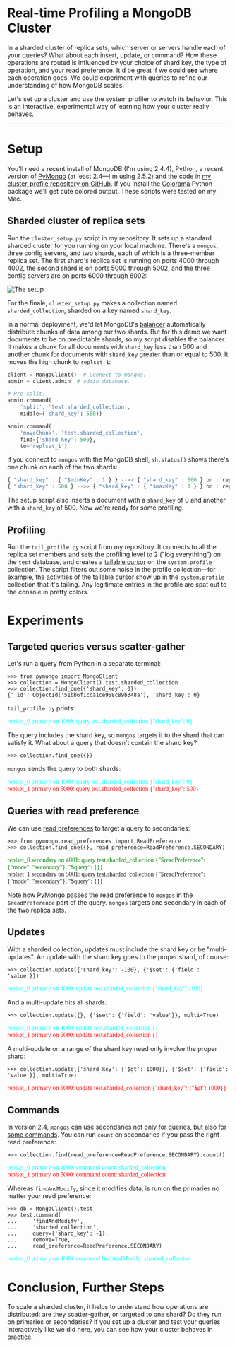 Real-time Profiling a MongoDB Cluster
=====================================

In a sharded cluster of replica sets, which server or servers handle each of your queries? What about each insert, update, or command? How these operations are routed is influenced by your choice of shard key, the type of operation, and your read preference. It'd be great if we could **see** where each operation goes. We could experiment with queries to refine our understanding of how MongoDB scales.

Let's set up a cluster and use the system profiler to watch its behavior. This is an interactive, experimental way of learning how your cluster really behaves.

***

# Setup

You'll need a recent install of MongoDB (I'm using 2.4.4), Python, a recent version of [PyMongo](https://pypi.python.org/pypi/pymongo/) (at least 2.4&mdash;I'm using 2.5.2) and the code in [my cluster-profile repository on GitHub](https://github.com/ajdavis/cluster-profile). If you install the [Colorama](https://pypi.python.org/pypi/colorama) Python package we'll get cute colored output. These scripts were tested on my Mac.

## Sharded cluster of replica sets

Run the `cluster_setup.py` script in my repository. It sets up a standard sharded cluster for you running on your local machine. There's a `mongos`, three config servers, and two shards, each of which is a three-member replica set. The first shard's replica set is running on ports 4000 through 4002, the second shard is on ports 5000 through 5002, and the three config servers are on ports 6000 through 6002:

![The setup](https://raw.github.com/ajdavis/cluster-profile/master/_static/setup.png "The setup")

For the finale, `cluster_setup.py` makes a collection named `sharded_collection`, sharded on a key named `shard_key`.

In a normal deployment, we'd let MongoDB's [balancer](http://docs.mongodb.org/manual/core/sharded-clusters/#sharding-balancing) automatically distribute chunks of data among our two shards. But for this demo we want documents to be on predictable shards, so my script disables the balancer. It makes a chunk for all documents with `shard_key` less than 500 and another chunk for documents with `shard_key` greater than or equal to 500. It moves the high chunk to `replset_1`:

```python
client = MongoClient()  # Connect to mongos.
admin = client.admin  # admin database.

# Pre-split.
admin.command(
    'split', 'test.sharded_collection',
    middle={'shard_key': 500})

admin.command(
    'moveChunk', 'test.sharded_collection',
    find={'shard_key': 500},
    to='replset_1')
```

If you connect to `mongos` with the MongoDB shell, `sh.status()` shows there's one chunk on each of the two shards:

```javascript
{ "shard_key" : { "$minKey" : 1 } } -->> { "shard_key" : 500 } on : replset_0 { "t" : 2, "i" : 1 }
{ "shard_key" : 500 } -->> { "shard_key" : { "$maxKey" : 1 } } on : replset_1 { "t" : 2, "i" : 0 }
```

The setup script also inserts a document with a `shard_key` of 0 and another with a `shard_key` of 500. Now we're ready for some profiling.

## Profiling

Run the `tail_profile.py` script from my repository. It connects to all the replica set members and sets the profiling level to 2 ("log everything") on the `test` database, and creates a [tailable cursor](http://docs.mongodb.org/manual/tutorial/create-tailable-cursor/) on the `system.profile` collection. The script filters out some noise in the profile collection&mdash;for example, the activities of the tailable cursor show up in the `system.profile` collection that it's tailing. Any legitimate entries in the profile are spat out to the console in pretty colors.

# Experiments

## Targeted queries versus scatter-gather

Let's run a query from Python in a separate terminal:

```
>>> from pymongo import MongoClient
>>> collection = MongoClient().test.sharded_collection
>>> collection.find_one({'shard_key': 0})
{'_id': ObjectId('51bb6f1cca1ce958c89b348a'), 'shard_key': 0}
```

`tail_profile.py` prints:

<span style="font-family:mono; color: aqua">replset\_0 primary on 4000: query test.sharded\_collection {"shard\_key": 0}</span><br>

The query includes the shard key, so `mongos` targets it to the shard that can satisfy it. What about a query that doesn't contain the shard key?:

```
>>> collection.find_one({})
```

`mongos` sends the query to both shards:

<span style="font-family:mono; color: aqua">replset\_0 primary on 4000: query test.sharded\_collection {"shard\_key": 0}</span><br>
<span style="font-family:mono; color:red">replset\_1 primary on 5000: query test.sharded\_collection {"shard\_key": 500}</span>

## Queries with read preference

We can use [read preferences](http://emptysqua.re/blog/reading-from-mongodb-replica-sets-with-pymongo/) to target a query to secondaries:

```
>>> from pymongo.read_preferences import ReadPreference
>>> collection.find_one({}, read_preference=ReadPreference.SECONDARY)
```

<span style="font-family:mono; color: green">replset\_0 secondary on 4001: query test.sharded\_collection {"$readPreference": {"mode": "secondary"}, "$query": {}}</span><br>
<span style="font-family:mono">replset\_1 secondary on 5001: query test.sharded\_collection {"$readPreference": {"mode": "secondary"}, "$query": {}}</span>

Note how PyMongo passes the read preference to `mongos` in the `$readPreference` part of the query. `mongos` targets one secondary in each of the two replica sets.

## Updates

With a sharded collection, updates must include the shard key or be "multi-updates". An update with the shard key goes to the proper shard, of course:

```
>>> collection.update({'shard_key': -100}, {'$set': {'field': 'value'}})
```

<span style="font-family:mono; color: aqua">replset\_0 primary on 4000: update test.sharded\_collection {"shard\_key": -100}</span>

And a multi-update hits all shards:

```
>>> collection.update({}, {'$set': {'field': 'value'}}, multi=True)
```

<span style="font-family:mono; color: aqua">replset\_0 primary on 4000: update test.sharded\_collection {}</span><br>
<span style="font-family:mono; color: red">replset\_1 primary on 5000: update test.sharded\_collection {}</span>

A multi-update on a range of the shard key need only involve the proper shard:

```
>>> collection.update({'shard_key': {'$gt': 1000}}, {'$set': {'field': 'value'}}, multi=True)
```

<span style="font-family:mono; color: red">replset\_1 primary on 5000: update test.sharded\_collection {"shard\_key": {"$gt": 1000}}</span>

## Commands

In version 2.4, `mongos` can use secondaries not only for queries, but also for [some commands](http://docs.mongodb.org/manual/core/read-preference/#database-commands). You can run `count` on secondaries if you pass the right read preference:

```
>>> collection.find(read_preference=ReadPreference.SECONDARY).count()
```

<span style="font-family:mono; color: aqua">replset\_0 primary on 4000: command count: sharded\_collection</span><br>
<span style="font-family:mono; color: red">replset\_1 primary on 5000: command count: sharded\_collection</span>

Whereas `findAndModify`, since it modifies data, is run on the primaries no matter your read preference:

```
>>> db = MongoClient().test
>>> test.command(
...     'findAndModify',
...     'sharded_collection',
...     query={'shard_key': -1},
...     remove=True,
...     read_preference=ReadPreference.SECONDARY)
```

<span style="font-family:mono; color: aqua">replset\_0 primary on 4000: command findAndModify: sharded\_collection</span>

# Conclusion, Further Steps

To scale a sharded cluster, it helps to understand how operations are distributed: are they scatter-gather, or targeted to one shard? Do they run on primaries or secondaries? If you set up a cluster and test your queries interactively like we did here, you can see how your cluster behaves in practice.

